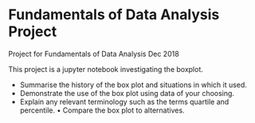 # Fundamentals of Data Analysis Project
Project for Fundamentals of Data Analysis Dec 2018


This project is a jupyter notebook investigating the boxplot.
 - Summarise the history of the box plot and situations in which it used.
 - Demonstrate the use of the box plot using data of your choosing.
 - Explain any relevant terminology such as the terms quartile and percentile. • Compare the box plot to alternatives.
